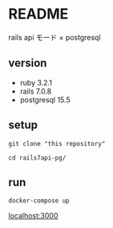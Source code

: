 # README

rails api モード × postgresql

## version

- ruby 3.2.1
- rails 7.0.8
- postgresql 15.5

## setup

`git clone "this repository"`

`cd rails7api-pg/`

## run

`docker-compose up`

[localhost:3000](http://localhost:3000/)
